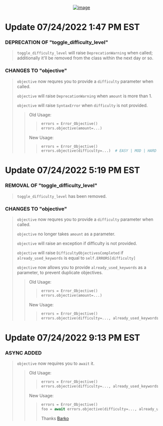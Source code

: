<p align="center">
    <a href="https://ibb.co/dQJ9hBc"><img src="https://i.ibb.co/2jY2bq6/image.png" alt="image" border="0"></a>
</p>

# Update 07/24/2022 1:47 PM EST
### DEPRECATION OF "toggle_difficulty_level"
> ``toggle_difficulty_level`` will raise `DeprecationWarning` when called; additionally it'll be removed from the class within the next day or so.

### CHANGES TO "objective"
> ``objective`` now requres you to provide a ``difficulty`` parameter when called.
>
> ``objective`` will raise ``DeprecationWarning`` when ``amount`` is more than 1.
>
> ``objective`` will raise ``SyntaxError`` when ``difficulty`` is not provided.
>
> > Old Usage:
> > > ```python
> > > errors = Error_Objective()
> > > errors.objective(amount=...)
> > > ```
> > New Usage:
> > > ```python
> > > errors = Error_Objective()
> > > errors.objective(difficulty=...)  # EASY | MOD | HARD
> > > ```
> > >
> > >
# Update 07/24/2022 5:19 PM EST
### REMOVAL OF "toggle_difficulty_level"
> ``toggle_difficulty_level`` has been removed.

### CHANGES TO "objective"
> ``objective`` now requres you to provide a ``difficulty`` parameter when called.
>
> ``objective`` no longer takes ``amount`` as a parameter.
>
> ``objective`` will raise an exception if difficulty is not provided.
>
> ``objective`` will raise ``DifficultyObjectivesCompleted`` if ``already_used_keywords`` is equal to ``self.ERRORS[difficulty]``
>
> ``objective`` now allows you to provide ``already_used_keywords`` as a parameter, to prevent duplicate objectives.
> > Old Usage:
> > > ```python
> > > errors = Error_Objective()
> > > errors.objective(amount=...)
> > > ```
> > New Usage:
> > > ```python
> > > errors = Error_Objective()
> > > errors.objective(difficulty=..., already_used_keywords= list | None)  # EASY | MOD | HARD
> > > ```

# Update 07/24/2022 9:13 PM EST
### ASYNC ADDED

> ``objective`` now requires you to ``await`` it.
> > Old Usage:
> > > ```python
> > > errors = Error_Objective()
> > > errors.objective(difficulty=..., already_used_keywords= list | None)
> > > ```
> > New Usage:
> > > ```python
> > > errors = Error_Objective()
> > > foo = await errors.objective(difficulty=..., already_used_keywords= list | None)
> > > ```
> > > Thanks [Barko]
>
> [Barko]: https://github.com/bark-o
